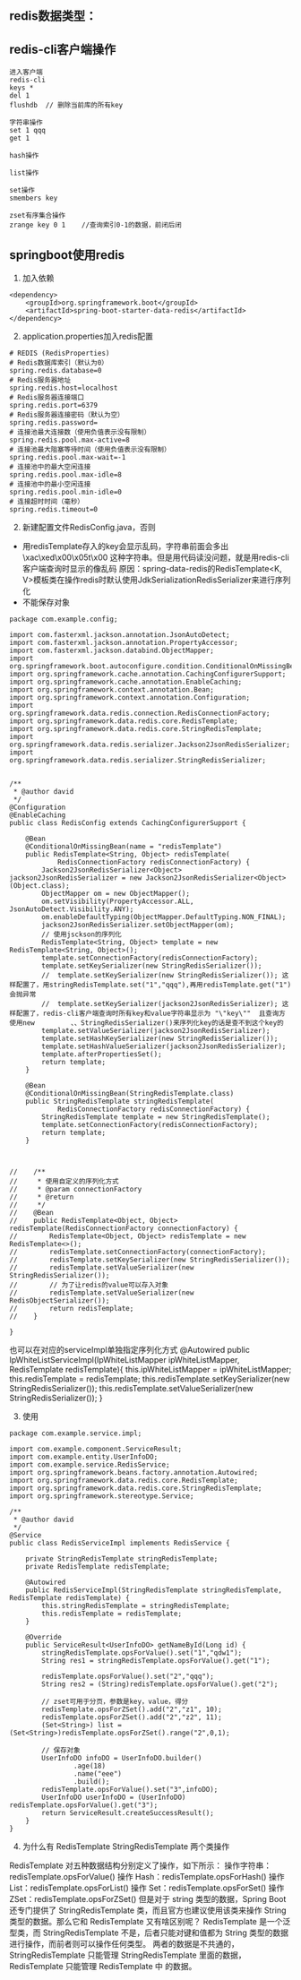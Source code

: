 ## redis数据类型：

## redis-cli客户端操作
```
进入客户端
redis-cli 
keys *
del 1
flushdb  // 删除当前库的所有key

字符串操作
set 1 qqq
get 1

hash操作

list操作

set操作
smembers key

zset有序集合操作
zrange key 0 1    //查询索引0-1的数据，前闭后闭
```

## springboot使用redis
1. 加入依赖
```
<dependency>
    <groupId>org.springframework.boot</groupId>
    <artifactId>spring-boot-starter-data-redis</artifactId>
</dependency>
```

2. application.properties加入redis配置
```
# REDIS (RedisProperties)
# Redis数据库索引（默认为0）
spring.redis.database=0
# Redis服务器地址
spring.redis.host=localhost
# Redis服务器连接端口
spring.redis.port=6379
# Redis服务器连接密码（默认为空）
spring.redis.password=
# 连接池最大连接数（使用负值表示没有限制）
spring.redis.pool.max-active=8
# 连接池最大阻塞等待时间（使用负值表示没有限制）
spring.redis.pool.max-wait=-1
# 连接池中的最大空闲连接
spring.redis.pool.max-idle=8
# 连接池中的最小空闲连接
spring.redis.pool.min-idle=0
# 连接超时时间（毫秒）
spring.redis.timeout=0
```

2. 新建配置文件RedisConfig.java，否则 
- 用redisTemplate存入的key会显示乱码，字符串前面会多出 \xac\xed\x00\x05t\x00 这种字符串。但是用代码读没问题，就是用redis-cli客户端查询时显示的像乱码
原因：spring-data-redis的RedisTemplate<K, V>模板类在操作redis时默认使用JdkSerializationRedisSerializer来进行序列化
- 不能保存对象

```
package com.example.config;

import com.fasterxml.jackson.annotation.JsonAutoDetect;
import com.fasterxml.jackson.annotation.PropertyAccessor;
import com.fasterxml.jackson.databind.ObjectMapper;
import org.springframework.boot.autoconfigure.condition.ConditionalOnMissingBean;
import org.springframework.cache.annotation.CachingConfigurerSupport;
import org.springframework.cache.annotation.EnableCaching;
import org.springframework.context.annotation.Bean;
import org.springframework.context.annotation.Configuration;
import org.springframework.data.redis.connection.RedisConnectionFactory;
import org.springframework.data.redis.core.RedisTemplate;
import org.springframework.data.redis.core.StringRedisTemplate;
import org.springframework.data.redis.serializer.Jackson2JsonRedisSerializer;
import org.springframework.data.redis.serializer.StringRedisSerializer;


/**
 * @author david
 */
@Configuration
@EnableCaching
public class RedisConfig extends CachingConfigurerSupport {

    @Bean
    @ConditionalOnMissingBean(name = "redisTemplate")
    public RedisTemplate<String, Object> redisTemplate(
            RedisConnectionFactory redisConnectionFactory) {
        Jackson2JsonRedisSerializer<Object> jackson2JsonRedisSerializer = new Jackson2JsonRedisSerializer<Object>(Object.class);
        ObjectMapper om = new ObjectMapper();
        om.setVisibility(PropertyAccessor.ALL, JsonAutoDetect.Visibility.ANY);
        om.enableDefaultTyping(ObjectMapper.DefaultTyping.NON_FINAL);
        jackson2JsonRedisSerializer.setObjectMapper(om);
        // 使用jsckson的序列化
        RedisTemplate<String, Object> template = new RedisTemplate<String, Object>();
        template.setConnectionFactory(redisConnectionFactory);
        template.setKeySerializer(new StringRedisSerializer());
        //  template.setKeySerializer(new StringRedisSerializer()); 这样配置了，用stringRedisTemplate.set("1","qqq"),再用redisTemplate.get("1")会抛异常
        //  template.setKeySerializer(jackson2JsonRedisSerializer); 这样配置了，redis-cli客户端查询时所有key和value字符串显示为 "\"key\""  且查询方使用new         、、StringRedisSerializer()来序列化key的话是查不到这个key的
        template.setValueSerializer(jackson2JsonRedisSerializer);
        template.setHashKeySerializer(new StringRedisSerializer());
        template.setHashValueSerializer(jackson2JsonRedisSerializer);
        template.afterPropertiesSet();
        return template;
    }

    @Bean
    @ConditionalOnMissingBean(StringRedisTemplate.class)
    public StringRedisTemplate stringRedisTemplate(
            RedisConnectionFactory redisConnectionFactory) {
        StringRedisTemplate template = new StringRedisTemplate();
        template.setConnectionFactory(redisConnectionFactory);
        return template;
    }



//    /**
//     * 使用自定义的序列化方式
//     * @param connectionFactory
//     * @return
//     */
//    @Bean
//    public RedisTemplate<Object, Object> redisTemplate(RedisConnectionFactory connectionFactory) {
//        RedisTemplate<Object, Object> redisTemplate = new RedisTemplate<>();
//        redisTemplate.setConnectionFactory(connectionFactory);
//        redisTemplate.setKeySerializer(new StringRedisSerializer());
//        redisTemplate.setValueSerializer(new StringRedisSerializer());
//        // 为了让redis的value可以存入对象
//        redisTemplate.setValueSerializer(new RedisObjectSerializer());
//        return redisTemplate;
//    }

}

```

也可以在对应的serviceImpl单独指定序列化方式
@Autowired
    public IpWhiteListServiceImpl(IpWhiteListMapper ipWhiteListMapper, RedisTemplate redisTemplate){
        this.ipWhiteListMapper = ipWhiteListMapper;
        this.redisTemplate = redisTemplate;
        this.redisTemplate.setKeySerializer(new StringRedisSerializer());
        this.redisTemplate.setValueSerializer(new StringRedisSerializer());
    }


3. 使用
```
package com.example.service.impl;

import com.example.component.ServiceResult;
import com.example.entity.UserInfoDO;
import com.example.service.RedisService;
import org.springframework.beans.factory.annotation.Autowired;
import org.springframework.data.redis.core.RedisTemplate;
import org.springframework.data.redis.core.StringRedisTemplate;
import org.springframework.stereotype.Service;

/**
 * @author david
 */
@Service
public class RedisServiceImpl implements RedisService {

    private StringRedisTemplate stringRedisTemplate;
    private RedisTemplate redisTemplate;

    @Autowired
    public RedisServiceImpl(StringRedisTemplate stringRedisTemplate, RedisTemplate redisTemplate) {
        this.stringRedisTemplate = stringRedisTemplate;
        this.redisTemplate = redisTemplate;
    }

    @Override
    public ServiceResult<UserInfoDO> getNameById(Long id) {
        stringRedisTemplate.opsForValue().set("1","qdw1");
        String res1 = stringRedisTemplate.opsForValue().get("1");

        redisTemplate.opsForValue().set("2","qqq");
        String res2 = (String)redisTemplate.opsForValue().get("2");
        
        // zset可用于分页，参数是key，value，得分
        redisTemplate.opsForZSet().add("2","z1", 10);
        redisTemplate.opsForZSet().add("2","z2", 11);
        (Set<String>) list = (Set<String>)redisTemplate.opsForZSet().range("2",0,1);
        
        // 保存对象
        UserInfoDO infoDO = UserInfoDO.builder()
                .age(18)
                .name("eee")
                .build();
        redisTemplate.opsForValue().set("3",infoDO);
        UserInfoDO userInfoDO = (UserInfoDO) redisTemplate.opsForValue().get("3");
        return ServiceResult.createSuccessResult();
    }
}

```

4. 为什么有 RedisTemplate StringRedisTemplate 两个类操作

RedisTemplate 对五种数据结构分别定义了操作，如下所示：
操作字符串：redisTemplate.opsForValue()
操作 Hash：redisTemplate.opsForHash()
操作 List：redisTemplate.opsForList()
操作 Set：redisTemplate.opsForSet()
操作 ZSet：redisTemplate.opsForZSet()
但是对于 string 类型的数据，Spring Boot 还专门提供了 StringRedisTemplate 类，而且官方也建议使用该类来操作 String 类型的数据。那么它和 RedisTemplate 又有啥区别呢？
RedisTemplate 是一个泛型类，而 StringRedisTemplate 不是，后者只能对键和值都为 String 类型的数据进行操作，而前者则可以操作任何类型。
两者的数据是不共通的，StringRedisTemplate 只能管理 StringRedisTemplate 里面的数据，RedisTemplate 只能管理 RedisTemplate 中 的数据。


